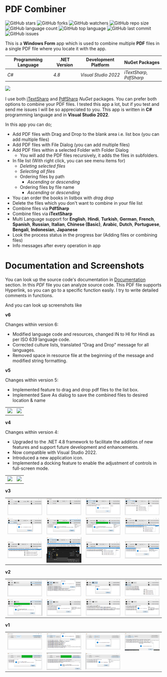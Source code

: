 # PDF Combiner

![GitHub stars](https://img.shields.io/github/stars/coderserdar/PdfCombiner?style=social) ![GitHub forks](https://img.shields.io/github/forks/coderserdar/PdfCombiner?style=social) ![GitHub watchers](https://img.shields.io/github/watchers/coderserdar/PdfCombiner?style=social) ![GitHub repo size](https://img.shields.io/github/repo-size/coderserdar/PdfCombiner?style=plastic) ![GitHub language count](https://img.shields.io/github/languages/count/coderserdar/PdfCombiner?style=plastic) ![GitHub top language](https://img.shields.io/github/languages/top/coderserdar/PdfCombiner?style=plastic) ![GitHub last commit](https://img.shields.io/github/last-commit/coderserdar/PdfCombiner?color=red&style=plastic) ![GitHub issues](https://img.shields.io/github/issues/ss34nirala34/PdfCombiner)

This is a **Windows Form** app which is used to combine multiple **PDF** files in a single PDF file where you locate it with the app.

|  Programming Language  |  .NET Version  | Development Platform |     NuGet Packages     |
|------------------------|----------------|----------------------|------------------------|
|          *C#*          |      *4.8*     | *Visual Studio 2022* | *iTextSharp, PdfSharp* |

<img src="https://github.com/ss34nirala34/PdfCombiner/blob/main/Screenshots/Main/MainScreen.png?raw=true">

I use both [iTextSharp](https://www.nuget.org/packages/iTextSharp/) and [PdfSharp](http://www.pdfsharp.net) *NuGet* packages. You can prefer both options to combine your PDF files. 
I tested this app a lot, but if you test and send me issues I will be so appreciated to you. 
This app is written in **C#** programming language and in **Visual Studio 2022**. 

In this app you can do;

 - Add PDF files with Drag and Drop to the blank area i.e. list box (you can add multiple files)
 - Add PDF files with File Dialog (you can add multiple files)
 - Add PDF files within a selected Folder with Folder Dialog
 	+ You will add the PDF files recursively, it adds the files in subfolders.
 - In file list (With right click, you can see menu items for)
    + *Deleting selected files*
    + *Selecting all files*
    + Ordering files by path
       * *Ascending* or *descending*
    + Ordering files by file name
       * *Ascending* or *descending*
 - You can order the books in listbox with *drag drop*
 - Delete the files which you don't want to combine in your file list
 - Combine files via **PdfSharp**
 - Combine files via **iTextSharp**
 - Multi Language support for **English**, **Hindi**, **Turkish**, **German**, **French**, **Spanish**, **Russian**, **Italian**, **Chinese (Basic)**, **Arabic**, **Dutch**, **Portuguese**, **Bengali**, **Indonesian**, **Japanese**
 - Look the process status in the progress bar (Adding files or combining files)
 - Info messages after every operation in app
   
# Documentation and Screenshots

You can look up the source code's documentation in [Documentation](https://github.com/coderserdar/PdfCombiner/blob/main/Documentation/PdfCombiner.pdf) section. In this *PDF* file you can analyze source code. This PDF file supports Hyperlink, so you can go to a specific function easily. I try to write detailed comments in functions.

And you can look up screenshots like 

**v6**

Changes within version 6:

 - Modified language code and resources, changed IN to HI for Hindi as per ISO 639 language code.
 - Corrected culture lists, translated "Drag and Drop" message for all languages.
 - Removed space in resource file at the beginning of the message and modified string formatting.
 
**v5**

Changes within version 5:

 - Implemented feature to drag and drop pdf files to the list box.
 - Implemented Save As dialog to save the combined files to desired location & name 
 
<table>
   <tr>
      <td><img src="https://github.com/ss34nirala34/PdfCombiner/blob/main/Screenshots/v5/App_Screens_01.png?raw=true"></td>
      <td><img src="https://github.com/ss34nirala34/PdfCombiner/blob/main/Screenshots/v5/App_Screens_02.png?raw=true"></td>
   </tr>
</table>

**v4**

Changes within version 4:

 - Upgraded to the .NET 4.8 framework to facilitate the addition of new features and support future development and enhancements.
 - Now compatible with Visual Studio 2022.
 - Introduced a new application icon.
 - Implemented a docking feature to enable the adjustment of controls in full-screen mode.
 
<table>
   <tr>
      <td><img src="https://github.com/ss34nirala34/PdfCombiner/blob/main/Screenshots/v4/App_Screens_01.png?raw=true"></td>
      <td><img src="https://github.com/ss34nirala34/PdfCombiner/blob/main/Screenshots/v4/App_Screens_02.png?raw=true"></td>
   </tr>
</table>

**v3**

<table>
   <tr>
      <td><img src="https://github.com/coderserdar/PdfCombiner/blob/main/Screenshots/v3/App_Screens_01.png?raw=true"></td>
      <td><img src="https://github.com/coderserdar/PdfCombiner/blob/main/Screenshots/v3/App_Screens_02.png?raw=true"></td>
      <td><img src="https://github.com/coderserdar/PdfCombiner/blob/main/Screenshots/v3/App_Screens_03.png?raw=true"></td>
      <td><img src="https://github.com/coderserdar/PdfCombiner/blob/main/Screenshots/v3/App_Screens_04.png?raw=true"></td>
   </tr>
   <tr>
      <td><img src="https://github.com/coderserdar/PdfCombiner/blob/main/Screenshots/v3/App_Screens_05.png?raw=true"></td>
      <td><img src="https://github.com/coderserdar/PdfCombiner/blob/main/Screenshots/v3/App_Screens_06.png?raw=true"></td>
      <td><img src="https://github.com/coderserdar/PdfCombiner/blob/main/Screenshots/v3/App_Screens_07.png?raw=true"></td>
      <td><img src="https://github.com/coderserdar/PdfCombiner/blob/main/Screenshots/v3/App_Screens_08.png?raw=true"></td>
   </tr>
   <tr>
      <td><img src="https://github.com/coderserdar/PdfCombiner/blob/main/Screenshots/v3/App_Screens_09.png?raw=true"></td>
      <td><img src="https://github.com/coderserdar/PdfCombiner/blob/main/Screenshots/v3/App_Screens_10.png?raw=true"></td>
      <td><img src="https://github.com/coderserdar/PdfCombiner/blob/main/Screenshots/v3/App_Screens_11.png?raw=true"></td>
      <td><img src="https://github.com/coderserdar/PdfCombiner/blob/main/Screenshots/v3/App_Screens_12.png?raw=true"></td>
   </tr>
</table>

**v2**

<table>
   <tr>
      <td><img src="https://github.com/coderserdar/PdfCombiner/blob/main/Screenshots/v2/App_Screens_01.png?raw=true"></td>
      <td><img src="https://github.com/coderserdar/PdfCombiner/blob/main/Screenshots/v2/App_Screens_02.png?raw=true"></td>
      <td><img src="https://github.com/coderserdar/PdfCombiner/blob/main/Screenshots/v2/App_Screens_03.png?raw=true"></td>
      <td><img src="https://github.com/coderserdar/PdfCombiner/blob/main/Screenshots/v2/App_Screens_04.png?raw=true"></td>
   </tr>
   <tr>
      <td><img src="https://github.com/coderserdar/PdfCombiner/blob/main/Screenshots/v2/App_Screens_05.png?raw=true"></td>
      <td><img src="https://github.com/coderserdar/PdfCombiner/blob/main/Screenshots/v2/App_Screens_06.png?raw=true"></td>
      <td><img src="https://github.com/coderserdar/PdfCombiner/blob/main/Screenshots/v2/App_Screens_07.png?raw=true"></td>
      <td><img src="https://github.com/coderserdar/PdfCombiner/blob/main/Screenshots/v2/App_Screens_08.png?raw=true"></td>
   </tr>
</table>

**v1**

<table>
   <tr>
      <td><img src="https://github.com/coderserdar/PdfCombiner/blob/main/Screenshots/v1/App_Screens_01.png?raw=true"></td>
      <td><img src="https://github.com/coderserdar/PdfCombiner/blob/main/Screenshots/v1/App_Screens_02.png?raw=true"></td>
      <td><img src="https://github.com/coderserdar/PdfCombiner/blob/main/Screenshots/v1/App_Screens_03.png?raw=true"></td>
      <td><img src="https://github.com/coderserdar/PdfCombiner/blob/main/Screenshots/v1/App_Screens_04.png?raw=true"></td>
   </tr>
   <tr>
      <td><img src="https://github.com/coderserdar/PdfCombiner/blob/main/Screenshots/v1/App_Screens_05.png?raw=true"></td>
      <td><img src="https://github.com/coderserdar/PdfCombiner/blob/main/Screenshots/v1/App_Screens_06.png?raw=true"></td>
      <td><img src="https://github.com/coderserdar/PdfCombiner/blob/main/Screenshots/v1/App_Screens_07.png?raw=true"></td>
   </tr>
</table>